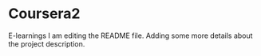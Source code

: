 # Coursera2
E-learnings 
I am editing the README file. Adding some more details about the project description.

